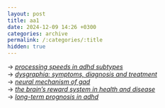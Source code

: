 ```yaml
---
layout: post
title: aa1
date: 2024-12-09 14:26 +0300
categories: archive
permalink: /:categories/:title
hidden: true
---
```


-> _[processing speeds in adhd subtypes](https://pmc.ncbi.nlm.nih.gov/articles/PMC6581645)_  
-> _[dysgraphia: symptoms, diagnosis and treatment](https://my.clevelandclinic.org/health/diseases/23294-dysgraphia)_  
-> _[neural mechanism of gad](https://www.news-medical.net/health/Neural-Mechanism-of-Generalized-Anxiety-Disorder.aspx)_  
-> _[the brain’s reward system in health and disease](https://pmc.ncbi.nlm.nih.gov/articles/PMC8992377/)_  
-> _[long-term prognosis in adhd](https://www.sciencedirect.com/science/article/pii/S1056499318301147)_